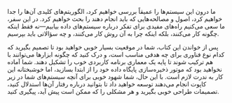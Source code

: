 ما درون این سیستم‌ها را عمیقاً بررسی خواهیم کرد، الگوریتم‌های کلیدی آن‌ها را جدا خواهیم کرد، اصول
و مصالحه‌هایی که باید انجام دهند را بحث خواهیم کرد. در این سفر، ما سعی می‌کنیم راه‌های مفیدی برای
تفکر درباره سیستم‌های داده بیابیم—نه فقط اینکه چگونه کار می‌کنند، بلکه اینکه چرا به آن روش کار می‌کنند، و
چه سؤالاتی باید بپرسیم.

پس از خواندن این کتاب، شما در موقعیت بسیار خوبی خواهید بود تا تصمیم بگیرید که کدام نوع فناوری
برای چه هدفی مناسب است، و درک کنید که چگونه ابزارها می‌توانند با هم ترکیب شوند تا پایه
یک معماری برنامه کاربردی خوب را تشکیل دهند. شما آماده نخواهید بود که موتور ذخیره‌سازی پایگاه داده خود را از
ابتدا بسازید، اما خوشبختانه این کار به ندرت لازم است. با این حال، شما شهود خوبی برای
آنچه سیستم‌های شما در زیر کاپوت انجام می‌دهند توسعه خواهید داد تا بتوانید درباره رفتار آن‌ها استدلال کنید، تصمیمات طراحی
خوبی بگیرید و هر مشکلی را که ممکن است پیش آید، پیگیری کنید. 